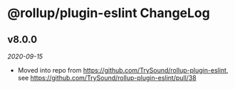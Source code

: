 # @rollup/plugin-eslint ChangeLog

## v8.0.0

_2020-09-15_

- Moved into repo from https://github.com/TrySound/rollup-plugin-eslint, see https://github.com/TrySound/rollup-plugin-eslint/pull/38
